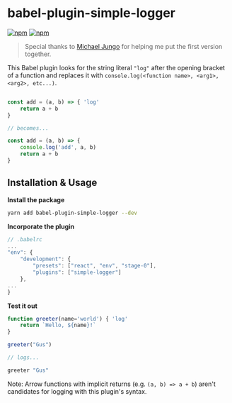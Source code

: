 
# babel-plugin-simple-logger

[![npm](https://img.shields.io/npm/dt/babel-plugin-simple-logger.svg?style=flat-square)](https://www.npmjs.com/package/babel-plugin-simple-logger)
[![npm](https://img.shields.io/npm/v/babel-plugin-simple-logger.svg?style=flat-square)](https://www.npmjs.com/package/babel-plugin-simple-logger)

> Special thanks to [Michael Jungo](https://github.com/jungomi) for helping me put the first version together.

This Babel plugin looks for the string literal `"log"` after the opening bracket of a function and replaces it with `console.log(<function name>, <arg1>, <arg2>, etc...)`.

```js

const add = (a, b) => { 'log'
	return a + b
}

// becomes...

const add = (a, b) => {
	console.log('add', a, b)
	return a + b
}

```

## Installation & Usage

**Install the package**

```bash
yarn add babel-plugin-simple-logger --dev
```

**Incorporate the plugin**

```js
// .babelrc
...
"env": {
	"development": {
		"presets": ["react", "env", "stage-0"],
		"plugins": ["simple-logger"]
	},
...
}
```

**Test it out**

```js
function greeter(name='world') { 'log'
	return `Hello, ${name}!`
}

greeter("Gus")

// logs...

greeter "Gus"
```

Note: Arrow functions with implicit returns (e.g. `(a, b) => a + b`) aren't candidates for logging with this plugin's syntax.
